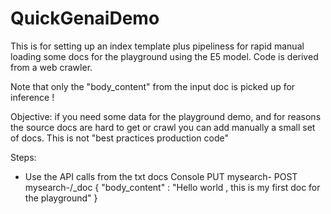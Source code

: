 # QuickGenaiDemo
 This is for setting up an index template plus pipeliness for rapid manual loading some docs for the playground using the E5 model. Code is derived from a web crawler.
 
Note that only the "body_content" from the input doc is picked up for inference !

Objective: if you need some data for the playground demo, and for reasons the source docs are hard to get or crawl you can add manually a small set of docs. This is not "best practices production code"

Steps:
- Use the API calls from the txt docs
Console
PUT mysearch-<name of your index>
POST mysearch-<name of your index>/_doc
{ "body_content" : "Hello world , this is my first doc for the playground"
}
 
